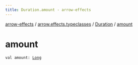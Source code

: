 ```yaml
---
title: Duration.amount - arrow-effects
---
```


[arrow-effects](../../index.html) / [arrow.effects.typeclasses](../index.html) / [Duration](index.html) / [amount](./amount.html)

# amount

`val amount: `[`Long`](https://kotlinlang.org/api/latest/jvm/stdlib/kotlin/-long/index.html)